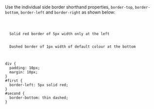 Use the individual
side border shorthand properties,
`border-top`, `border-bottom`,
`border-left` and `border-right`
as shown below:

<Editor lang="css">
<code>
<panel lang="html">
<div id="first">
  Solid red border of 5px width only at the left
</div>
<div id="second">
  Dashed border of 1px width of default colour at the bottom
</div>
</panel>
<panel lang="css">
div {
  padding: 10px;
  margin: 10px;
}
#first {
  border-left: 5px solid red;
}
#second {
  border-bottom: thin dashed;
}
</panel>
</code>
</Editor>